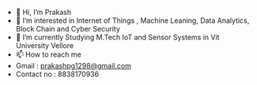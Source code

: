 - 👋 Hi, I’m Prakash
- 👀 I’m interested in Internet of Things , Machine Leaning, Data Analytics, Block Chain and Cyber Security 
- 🌱 I’m currently Studying M.Tech IoT and Sensor Systems in Vit University Vellore
- 📫 How to reach me 
- Gmail : prakashpg1298@gmail.com
- Contact no : 8838170936



